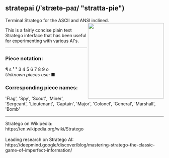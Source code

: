 ## stratepai (/ˈstrætə-paɪ/ "stratta-pie")
Terminal Stratego for the ASCII and ANSI inclined.
<img src="https://github.com/KF-R/stratepai/assets/6677966/222e26b3-c290-4c3c-b029-1bbba4216fed" align="right" height="241">

This is a fairly concise plain text Stratego interface that has been useful for experimenting with various AI's. 
<hr/>

### Piece notation: 
¶ s ¹ ² 3 4 5 6 7 8 9 o <br/>
_Unknown pieces use:_ ■

### Corresponding piece names:
'Flag', 'Spy', 'Scout', 'Miner', 'Sergeant', 'Lieutenant', 'Captain', 'Major', 'Colonel', 'General', 'Marshall', 'Bomb'

<hr/>
Stratego on Wikipedia: <br/>
https://en.wikipedia.org/wiki/Stratego
<br/><br/>
Leading research on Stratego AI: <br/>
https://deepmind.google/discover/blog/mastering-stratego-the-classic-game-of-imperfect-information/
